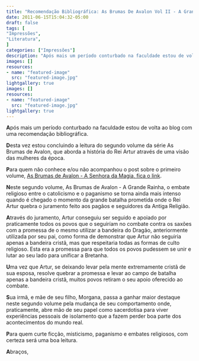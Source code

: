 ```yaml
---
title: "Recomendação Bibliográfica: As Brumas De Avalon Vol II - A Grande Rainha"
date: 2011-06-15T15:04:32-05:00
draft: false
tags: [
"Impressões",
"Literatura",
]
categories: ["Impressões"]
description: "Após mais um período conturbado na faculdade estou de volta ao blog com uma recomendação bibliográfica."
images: []
resources:
- name: "featured-image"
  src: "featured-image.jpg"
lightgallery: true
images: []
resources:
- name: "featured-image"
  src: "featured-image.jpg"
lightgallery: true
---
```

**A**pós mais um período conturbado na faculdade estou de volta ao blog com uma recomendação bibliográfica.

**D**esta vez estou concluindo a leitura do segundo volume da série As Brumas de Avalon, que aborda a história do Rei Artur através de uma visão das mulheres da época.

<!--more-->

**P**ara quem não conhece e/ou não acompanhou o post sobre o primeiro volume, [As Brumas de Avalon - A Senhora da Magia, fica o link](https://blog.marcelocavalcante.net/blog/2010/12/20/recomendacao-bibliografica-as-brumas-de-avalon-vol-i-a-senhora-da-magia).

**N**este segundo volume, As Brumas de Avalon - A Grande Rainha, o embate religioso entre o catolicismo e o paganismo se torna ainda mais intenso quando é chegado o momento da grande batalha prometida onde o Rei Artur quebra o juramento feito aos pagãos e seguidores da Antiga Religião.

**A**través do juramento, Artur conseguiu ser seguido e apoiado por praticamente todos os povos que o seguiríam no combate contra os saxões com a promessa de o mesmo utilizar a bandeira do Dragão, anteriormente utilizada por seu pai, como forma de demonstrar que Artur não seguiria apenas a bandeira cristã, mas que respeitaria todas as formas de culto religioso. Esta era a promessa para que todos os povos pudessem se unir e lutar ao seu lado para unificar a Bretanha.

**U**ma vez que Artur, se deixando levar pela mente extremamente cristã de sua esposa, resolve quebrar a promessa e levar ao campo de batalha apenas a bandeira cristã, muitos povos retiram o seu apoio oferecido ao combate.

**S**ua irmã, e mãe de seu filho, Morgana, passa a ganhar maior destaque neste segundo volume pela mudança de seu comportamento onde, praticamente, abre mão de seu papel como sacerdotisa para viver experiências pessoais de isolamento que a fazem perder boa parte dos acontecimentos do mundo real.

**P**ara quem curte ficção, misticismo, paganismo e embates religiosos, com certeza será uma boa leitura.

**A**braços,
